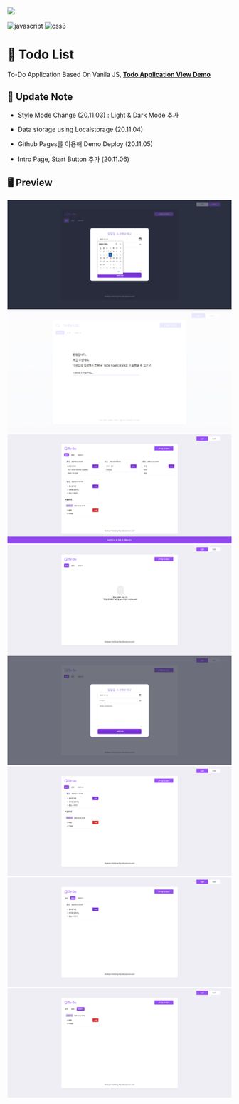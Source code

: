 <img src="https://hits.seeyoufarm.com/api/count/incr/badge.svg?url=https://github.com/awesome-sh/todo-list" width="70"/>

  
<img src="https://devicons.github.io/devicon/devicon.git/icons/javascript/javascript-original.svg" alt="javascript" width="40" height="40"/>   <img src="https://devicons.github.io/devicon/devicon.git/icons/css3/css3-original-wordmark.svg" alt="css3" width="40" height="40"/>

# :notebook: Todo List
To-Do Application Based On Vanila JS, [**Todo Application View Demo**](https://awesome-sh.github.io/todo-list/)

## :speech_balloon: Update Note
  - Style Mode Change (20.11.03)
    : Light & Dark Mode 추가
    
  - Data storage using Localstorage (20.11.04)
  - Github Pages를 이용해 Demo Deploy (20.11.05)
  - Intro Page, Start Button 추가 (20.11.06)
  
## :desktop_computer: Preview
![Screen Shot](https://github.com/awesome-sh/todo-list/blob/main/screenshot/1.png)
![Screen Shot](https://github.com/awesome-sh/todo-list/blob/main/screenshot/8.png)
![Screen Shot](https://github.com/awesome-sh/todo-list/blob/main/screenshot/7.png)
![Screen Shot](https://github.com/awesome-sh/todo-list/blob/main/screenshot/2.png)
![Screen Shot](https://github.com/awesome-sh/todo-list/blob/main/screenshot/3.png)
![Screen Shot](https://github.com/awesome-sh/todo-list/blob/main/screenshot/4.png)
![Screen Shot](https://github.com/awesome-sh/todo-list/blob/main/screenshot/5.png)
![Screen Shot](https://github.com/awesome-sh/todo-list/blob/main/screenshot/6.png)
